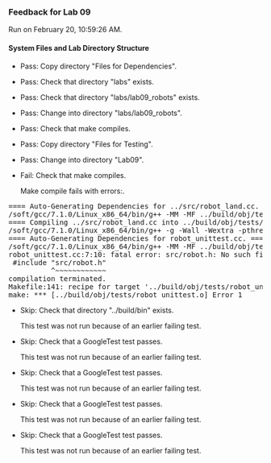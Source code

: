 ### Feedback for Lab 09

Run on February 20, 10:59:26 AM.


#### System Files and Lab Directory Structure

+ Pass: Copy directory "Files for Dependencies".



+ Pass: Check that directory "labs" exists.

+ Pass: Check that directory "labs/lab09_robots" exists.

+ Pass: Change into directory "labs/lab09_robots".

+ Pass: Check that make compiles.



+ Pass: Copy directory "Files for Testing".



+ Pass: Change into directory "Lab09".

+ Fail: Check that make compiles.

    Make compile fails with errors:.
<pre>==== Auto-Generating Dependencies for ../src/robot_land.cc. ====
/soft/gcc/7.1.0/Linux_x86_64/bin/g++ -MM -MF ../build/obj/tests/robot_land.d -MP -MT ../build/obj/tests/robot_land.o -g -Wall -Wextra -pthread -fprofile-arcs -ftest-coverage -c -I/classes/grades/Spring-2019/csci3081/csel-s19c3081/include -I.. -I. -isystem/classes/grades/Spring-2019/csci3081/csel-s19c3081/include -isystem/classes/grades/Spring-2019/csci3081/csel-s19c3081/include/nanovg -isystem/classes/grades/Spring-2019/csci3081/csel-s19c3081/include/MinGfx-1.0  -std=c++14 ../src/robot_land.cc
==== Compiling ../src/robot_land.cc into ../build/obj/tests/robot_land.o. ====
/soft/gcc/7.1.0/Linux_x86_64/bin/g++ -g -Wall -Wextra -pthread -fprofile-arcs -ftest-coverage -c -I/classes/grades/Spring-2019/csci3081/csel-s19c3081/include -I.. -I. -isystem/classes/grades/Spring-2019/csci3081/csel-s19c3081/include -isystem/classes/grades/Spring-2019/csci3081/csel-s19c3081/include/nanovg -isystem/classes/grades/Spring-2019/csci3081/csel-s19c3081/include/MinGfx-1.0  -std=c++14  -c -o  ../build/obj/tests/robot_land.o ../src/robot_land.cc
==== Auto-Generating Dependencies for robot_unittest.cc. ====
/soft/gcc/7.1.0/Linux_x86_64/bin/g++ -MM -MF ../build/obj/tests/robot_unittest.d -MP -MT ../build/obj/tests/robot_unittest.o -g -Wall -Wextra -pthread -fprofile-arcs -ftest-coverage -c -I/classes/grades/Spring-2019/csci3081/csel-s19c3081/include -I.. -I. -isystem/classes/grades/Spring-2019/csci3081/csel-s19c3081/include -isystem/classes/grades/Spring-2019/csci3081/csel-s19c3081/include/nanovg -isystem/classes/grades/Spring-2019/csci3081/csel-s19c3081/include/MinGfx-1.0  -std=c++14 robot_unittest.cc
robot_unittest.cc:7:10: fatal error: src/robot.h: No such file or directory
 #include "src/robot.h"
          ^~~~~~~~~~~~~
compilation terminated.
Makefile:141: recipe for target '../build/obj/tests/robot_unittest.o' failed
make: *** [../build/obj/tests/robot_unittest.o] Error 1
</pre>



+ Skip: Check that directory "../build/bin" exists.

  This test was not run because of an earlier failing test.

+ Skip: Check that a GoogleTest test passes.

  This test was not run because of an earlier failing test.

+ Skip: Check that a GoogleTest test passes.

  This test was not run because of an earlier failing test.

+ Skip: Check that a GoogleTest test passes.

  This test was not run because of an earlier failing test.

+ Skip: Check that a GoogleTest test passes.

  This test was not run because of an earlier failing test.

